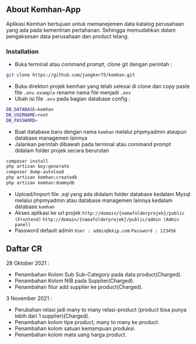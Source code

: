 ## About Kemhan-App

Aplikasi Kemhan bertujuan untuk memanejemen data katalog perusahaan yang ada pada kementrian pertahanan. Sehingga memudahkan dalam pengaksesan data perusahaan dan product lelang.

### Installation
- Buka terminal atau command prompt, clone git dengan perintah : 
```bash
git clone https://github.com/jangker75/kemhan.git
```
- Buka direktori projek kemhan yang telah selesai di clone dan copy paste file `.env.example` rename nama file menjadi `.env`
- Ubah isi file `.env` pada bagian database config :
```bash
DB_DATABASE=kemhan
DB_USERNAME=root
DB_PASSWORD=
```
- Buat database baru dengan nama `kemhan` melalui phpmyadmin ataupun database managemen lainnya
- Jalankan perintah dibawah pada terminal atau command prompt didalam folder projek secara berurutan
```bash
composer install
php artisan key:generate
composer dump-autoload
php artisan kemhan:createdb
php artisan kemhan:dummydb
```
- Upload/Import file .sql yang ada didalam folder database kedalam Mysql melalui phpmyadmin atau database managemen lainnya kedalam database `kemhan`
- Akses aplikasi ke url projek
`http://domain/{namafolderprojek}/public (Frontend)`
`http://domain/{namafolderprojek}/public/admin (Admin panel)`
- Password default admin `User : admin@kkip.com` `Password : 123456`

## Daftar CR

28 Oktober 2021 :
- Penambahan Kolom Sub Sub-Category pada data product(Charged).
- Penambahan Kolom NIB pada Supplier(Charged).
- Penambahan fitur add supplier ke product(Charged).

3 November 2021 :
- Perubahan relasi jadi many to many relasi-product (product bisa punya lebih dari 1 supplier)(Charged).
- Penambahan kolom tipe product, many to many ke product.
- Penambahan kolom satuan kemampuan produksi.
- Penambahan kolom mata uang harga product.

